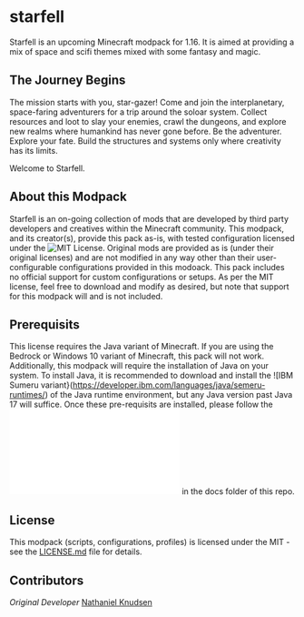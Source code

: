 # starfell
Starfell is an upcoming Minecraft modpack for 1.16. It is aimed at providing a mix of space and scifi themes mixed with some fantasy and magic.

## The Journey Begins
The mission starts with you, star-gazer! Come and join the interplanetary, space-faring adventurers for a trip around the soloar system. Collect resources and loot to slay your enemies, crawl the dungeons, and explore new realms where humankind has never gone before. Be the adventurer. Explore your fate. Build the structures and systems only where creativity has its limits.

Welcome to Starfell.

## About this Modpack
Starfell is an on-going collection of mods that are developed by third party developers and creatives within the Minecraft community. This modpack, and its creator(s), provide this pack as-is, with tested configuration licensed under the ![MIT License](./LICENSE). Original mods are provided as is (under their original licenses) and are not modified in any way other than their user-configurable configurations provided in this modoack. This pack includes no official support for custom configurations or setups. As per the MIT license, feel free to download and modify as desired, but note that support for this modpack will and is not included.

## Prerequisits
This license requires the Java variant of Minecraft. If you are using the Bedrock or Windows 10 variant of Minecraft, this pack will not work. Additionally, this modpack will require the installation of Java on your system. To install Java, it is recommended to download and install the ![IBM Sumeru variant}(https://developer.ibm.com/languages/java/semeru-runtimes/) of the Java runtime environment, but any Java version past Java 17 will suffice. Once these pre-requisits are installed, please follow the ![setup and installation guide](./docs/installation.md) in the docs folder of this repo.

## License
This modpack (scripts, configurations, profiles) is licensed under the MIT - see the [LICENSE.md](LICENSE.md) file for details.

## Contributors
_Original Developer_ [Nathaniel Knudsen](https://github.com/stoicswe)